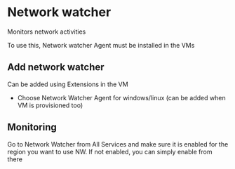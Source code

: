 # Network watcher

Monitors network activities

To use this, Network watcher Agent must be installed in the VMs

## Add network watcher

Can be added using Extensions in the VM
* Choose Network Watcher Agent for windows/linux (can be added when VM is provisioned too)


## Monitoring

Go to Network Watcher from All Services and make sure it is enabled for the region you want to use NW. If not enabled, you can simply enable from there